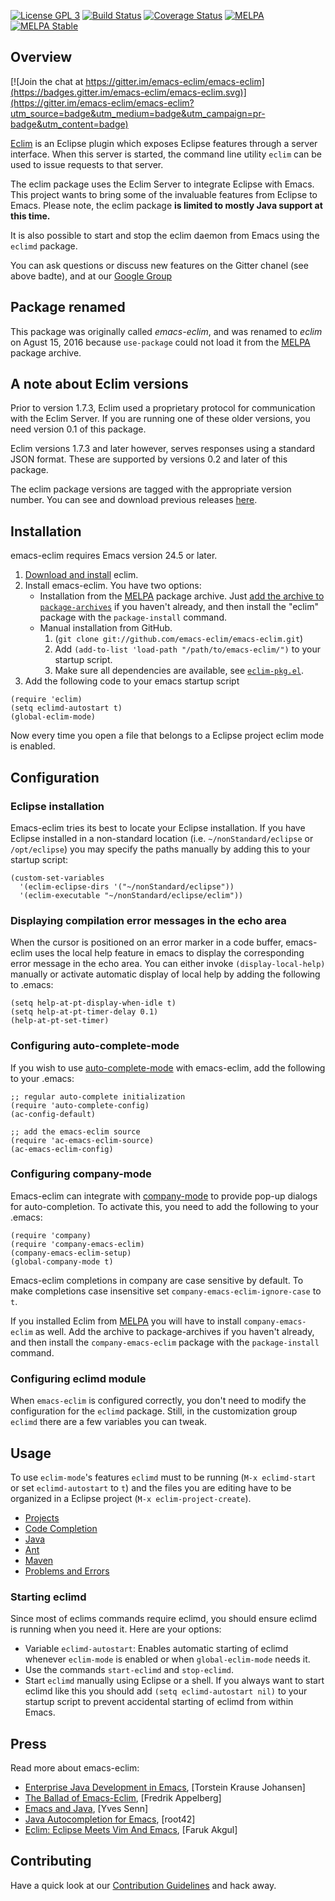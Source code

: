 [![License GPL 3][badge-license]](http://www.gnu.org/licenses/gpl-3.0.txt)
[![Build Status](https://travis-ci.org/emacs-eclim/emacs-eclim.svg?branch=master)](https://travis-ci.org/emacs-eclim/emacs-eclim)
[![Coverage Status](https://coveralls.io/repos/github/emacs-eclim/emacs-eclim/badge.svg?branch=master)](https://coveralls.io/github/emacs-eclim/emacs-eclim?branch=master)
[![MELPA](http://melpa.org/packages/eclim-badge.svg)](http://melpa.org/#/eclim)
[![MELPA Stable](http://stable.melpa.org/packages/eclim-badge.svg)](http://stable.melpa.org/#/eclim)

## Overview

[![Join the chat at https://gitter.im/emacs-eclim/emacs-eclim](https://badges.gitter.im/emacs-eclim/emacs-eclim.svg)](https://gitter.im/emacs-eclim/emacs-eclim?utm_source=badge&utm_medium=badge&utm_campaign=pr-badge&utm_content=badge)

[Eclim](http://eclim.org) is an Eclipse plugin which exposes Eclipse
features through a server interface. When this server is started, the
command line utility `eclim` can be used to issue requests to that
server.

The eclim package uses the Eclim Server to integrate Eclipse with
Emacs. This project wants to bring some of the invaluable features
from Eclipse to Emacs. Please note, the eclim package **is limited to
mostly Java support at this time.**

It is also possible to start and stop the eclim daemon from Emacs using the
`eclimd` package.

You can ask questions or discuss new features on the Gitter chanel
(see above badte), and at
our
[Google Group](https://groups.google.com/forum/#!forum/emacs-eclim)

## Package renamed

This package was originally called *emacs-eclim*, and was renamed to
*eclim* on Agust 15, 2016 because `use-package` could not load it from
the [MELPA][melpa] package archive.

## A note about Eclim versions

Prior to version 1.7.3, Eclim used a proprietary protocol for
communication with the Eclim Server. If you are running one of these
older versions, you need version 0.1 of this package.

Eclim versions 1.7.3 and later however, serves responses using a
standard JSON format. These are supported by versions 0.2
and later of this package.

The eclim package versions are tagged with the appropriate version
number. You can see and download previous
releases [here](https://github.com/emacs-eclim/emacs-eclim/tags).

## Installation

emacs-eclim requires Emacs version 24.5 or later.

1. [Download and install](http://eclim.org/install.html) eclim.
1. Install emacs-eclim. You have two options:
   * Installation from the [MELPA][melpa] package archive. Just
     [add the archive to `package-archives`](https://melpa.org/#/getting-started)
     if you haven't already, and then install the "eclim" package with the
     `package-install` command.
   * Manual installation from GitHub.
       1. (`git clone git://github.com/emacs-eclim/emacs-eclim.git`)
       1. Add `(add-to-list 'load-path "/path/to/emacs-eclim/")` to your startup
          script.
       1. Make sure all dependencies are available, see
          [`eclim-pkg.el`](eclim-pkg.el).
1. Add the following code to your emacs startup script

```emacs-lisp
(require 'eclim)
(setq eclimd-autostart t)
(global-eclim-mode)
```

Now every time you open a file that belongs to a Eclipse project eclim mode is
enabled.

## Configuration

### Eclipse installation

Emacs-eclim tries its best to locate your Eclipse installation. If you
have Eclipse installed in a non-standard location (i.e.
`~/nonStandard/eclipse` or `/opt/eclipse`) you may specify the paths
manually by adding this to your startup script:

```emacs-lisp
(custom-set-variables
  '(eclim-eclipse-dirs '("~/nonStandard/eclipse"))
  '(eclim-executable "~/nonStandard/eclipse/eclim"))
```

### Displaying compilation error messages in the echo area

When the cursor is positioned on an error marker in a code buffer,
emacs-eclim uses the local help feature in emacs to display the
corresponding error message in the echo area. You can either invoke
`(display-local-help)` manually or activate automatic display of local
help by adding the following to .emacs:

```emacs-lisp
(setq help-at-pt-display-when-idle t)
(setq help-at-pt-timer-delay 0.1)
(help-at-pt-set-timer)
```

### Configuring auto-complete-mode

If you wish to use [auto-complete-mode] with emacs-eclim, add the
following to your .emacs:

```emacs-lisp
;; regular auto-complete initialization
(require 'auto-complete-config)
(ac-config-default)

;; add the emacs-eclim source
(require 'ac-emacs-eclim-source)
(ac-emacs-eclim-config)
```

### Configuring company-mode

Emacs-eclim can integrate with [company-mode] to provide pop-up
dialogs for auto-completion. To activate this, you need to add the
following to your .emacs:

```emacs-lisp
(require 'company)
(require 'company-emacs-eclim)
(company-emacs-eclim-setup)
(global-company-mode t)
```

Emacs-eclim completions in company are case sensitive by default. To
make completions case insensitive set
`company-emacs-eclim-ignore-case` to `t`.

If you installed Eclim from [MELPA](melpa) you will have to install
`company-emacs-eclim` as well. Add the archive to package-archives if
you haven't already, and then install the `company-emacs-eclim`
package with the `package-install` command.

### Configuring eclimd module

When `emacs-eclim` is configured correctly, you don't need to modify the
configuration for the `eclimd` package. Still, in the customization group
`eclimd` there are a few variables you can tweak.

## Usage

To use `eclim-mode`'s features `eclimd` must to be running (`M-x eclimd-start`
or set `eclimd-autostart` to `t`) and the files you are editing have to be
organized in a Eclipse project (`M-x eclim-project-create`).

* [Projects](http://wiki.github.com/emacs-eclim/emacs-eclim/projects)
* [Code Completion](http://wiki.github.com/emacs-eclim/emacs-eclim/code-completion)
* [Java](http://wiki.github.com/emacs-eclim/emacs-eclim/java)
* [Ant](http://wiki.github.com/emacs-eclim/emacs-eclim/ant)
* [Maven](http://wiki.github.com/emacs-eclim/emacs-eclim/maven)
* [Problems and Errors](http://wiki.github.com/emacs-eclim/emacs-eclim/problems-and-errors)

### Starting eclimd

Since most of eclims commands require eclimd, you should ensure eclimd is
running when you need it. Here are your options:

* Variable `eclimd-autostart`: Enables automatic starting of eclimd whenever
  `eclim-mode` is enabled or when `global-eclim-mode` needs it.
* Use the commands `start-eclimd` and `stop-eclimd`.
* Start `eclimd` manually using Eclipse or a shell. If you always want to start
  eclimd like this you should add `(setq eclimd-autostart nil)` to your startup
  script to prevent accidental starting of eclimd from within Emacs.

## Press

Read more about emacs-eclim:

* [Enterprise Java Development in Emacs](http://www.skybert.net/emacs/java/), \[Torstein Krause Johansen\]
* [The Ballad of Emacs-Eclim](http://fredrik.appelberg.me/2012/02/02/the-ballad-of-emacs-eclim/), \[Fredrik Appelberg\]
* [Emacs and Java](http://blog.senny.ch/blog/2012/10/13/emacs-and-java-journey-of-a-hard-friendship/), \[Yves Senn\]
* [Java Autocompletion for Emacs](http://root42.blogspot.ch/2012/08/java-autocompletion-for-emacs.html), \[root42\]
* [Eclim: Eclipse Meets Vim And Emacs](http://faruk.akgul.org/blog/eclim-eclipse-meets-vim-emacs/), \[Faruk Akgul\]

## Contributing

Have a quick look at our [Contribution Guidelines](CONTRIBUTING.md)
and hack away.

[company-mode]:https://github.com/company-mode/company-mode
[auto-complete-mode]:https://github.com/auto-complete/auto-complete
[melpa]:https://melpa.org/#/
[repo]:https://github.com/emacs-eclim/emacs-eclim

[badge-license]: https://img.shields.io/badge/license-GPL_3-green.svg
